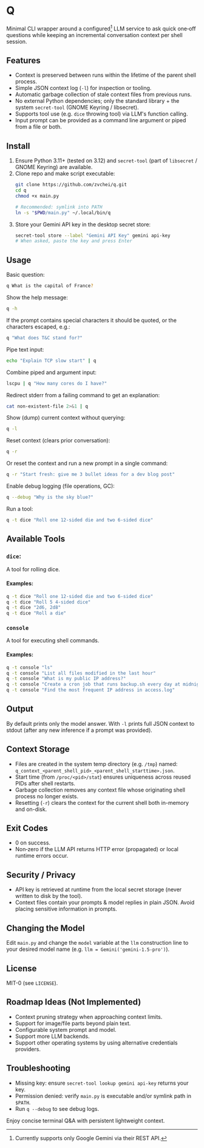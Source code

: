 # Q

Minimal CLI wrapper around a configured[^1] LLM service to ask quick one‑off questions while keeping an incremental conversation context per shell session.

[^1]: Currently supports only Google Gemini via their REST API.

## Features
- Context is preserved between runs within the lifetime of the parent shell process.
- Simple JSON context log (`-l`) for inspection or tooling.
- Automatic garbage collection of stale context files from previous runs.
- No external Python dependencies; only the standard library + the system `secret-tool` (GNOME Keyring / libsecret).
- Supports tool use (e.g. `dice` throwing tool) via LLM's function calling.
- Input prompt can be provided as a command line argument or piped from a file or both.

## Install
1. Ensure Python 3.11+ (tested on 3.12) and `secret-tool` (part of `libsecret` / GNOME Keyring) are available.
2. Clone repo and make script executable:
	```bash
	git clone https://github.com/zvchei/q.git
	cd q
	chmod +x main.py

	# Recommended: symlink into PATH
	ln -s "$PWD/main.py" ~/.local/bin/q
	```
3. Store your Gemini API key in the desktop secret store:
	```bash
	secret-tool store --label "Gemini API Key" gemini api-key
	# When asked, paste the key and press Enter
	```

## Usage
Basic question:
```bash
q What is the capital of France?
```
Show the help message:
```bash
q -h
```
If the prompt contains special characters it should be quoted, or the characters escaped, e.g.:
```bash
q "What does T&C stand for?"
```

Pipe text input:
```bash
echo "Explain TCP slow start" | q
```
Combine piped and argument input:
```bash
lscpu | q "How many cores do I have?"
```
Redirect stderr from a failing command to get an explanation:
```bash
cat non-existent-file 2>&1 | q
```
Show (dump) current context without querying:
```bash
q -l
```
Reset context (clears prior conversation):
```bash
q -r
```
Or reset the context and run a new prompt in a single command:
```bash
q -r "Start fresh: give me 3 bullet ideas for a dev blog post"
```
Enable debug logging (file operations, GC):
```bash
q --debug "Why is the sky blue?"
```
Run a tool:
```bash
q -t dice "Roll one 12-sided die and two 6-sided dice"
```

## Available Tools

### `dice`:

A tool for rolling dice.

#### Examples:
```bash
q -t dice "Roll one 12-sided die and two 6-sided dice"
q -t dice "Roll 5 4-sided dice"
q -t dice "2d6, 2d8"
q -t dice "Roll a die"
```

### `console`
A tool for executing shell commands.

#### Examples:
```bash
q -t console "ls"
q -t console "List all files modified in the last hour"
q -t console "What is my public IP address?"
q -t console "Create a cron job that runs backup.sh every day at midnight."
q -t console "Find the most frequent IP address in access.log"
```

## Output
By default prints only the model answer. With `-l` prints full JSON context to stdout (after any new inference if a prompt was provided).

## Context Storage
- Files are created in the system temp directory (e.g. `/tmp`) named: `q_context_<parent_shell_pid>_<parent_shell_starttime>.json`.
- Start time (from `/proc/<pid>/stat`) ensures uniqueness across reused PIDs after shell restarts.
- Garbage collection removes any context file whose originating shell process no longer exists.
- Resetting (`-r`) clears the context for the current shell both in-memory and on-disk.

## Exit Codes
- 0 on success.
- Non‑zero if the LLM API returns HTTP error (propagated) or local runtime errors occur.

## Security / Privacy
- API key is retrieved at runtime from the local secret storage (never written to disk by the tool).
- Context files contain your prompts & model replies in plain JSON. Avoid placing sensitive information in prompts.

## Changing the Model
Edit `main.py` and change the `model` variable at the `llm` construction line to your desired model name (e.g. `llm = Gemini('gemini-1.5-pro')`).

## License
MIT-0 (see `LICENSE`).

## Roadmap Ideas (Not Implemented)
- Context pruning strategy when approaching context limits.
- Support for image/file parts beyond plain text.
- Configurable system prompt and model.
- Support more LLM backends.
- Support other operating systems by using alternative credentials providers.

## Troubleshooting
- Missing key: ensure `secret-tool lookup gemini api-key` returns your key.
- Permission denied: verify `main.py` is executable and/or symlink path in `$PATH`.
- Run `q --debug` to see debug logs.

Enjoy concise terminal Q&A with persistent lightweight context.
